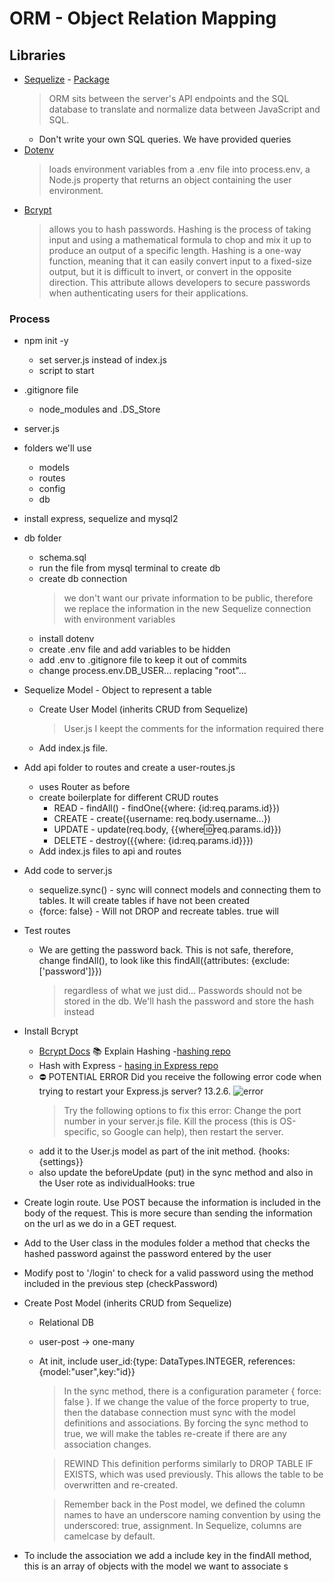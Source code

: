 # ORM - Object Relation Mapping

## Libraries

- [Sequelize](https://sequelize.org/) - [Package](https://www.npmjs.com/package/sequelize)
  > ORM sits between the server's API endpoints and the SQL database to translate and normalize data between JavaScript and SQL.
  - Don't write your own SQL queries. We have provided queries
- [Dotenv](https://www.npmjs.com/package/dotenv)
  > loads environment variables from a .env file into process.env, a Node.js property that returns an object containing the user environment.
- [Bcrypt](https://www.npmjs.com/package/bcrypt)
  > allows you to hash passwords. Hashing is the process of taking input and using a mathematical formula to chop and mix it up to produce an output of a specific length. Hashing is a one-way function, meaning that it can easily convert input to a fixed-size output, but it is difficult to invert, or convert in the opposite direction. This attribute allows developers to secure passwords when authenticating users for their applications.

### Process

- npm init -y
  - set server.js instead of index.js
  - script to start
- .gitignore file
  - node_modules and .DS_Store
- server.js
- folders we'll use
  - models
  - routes
  - config
  - db
- install express, sequelize and mysql2
- db folder
  - schema.sql
  - run the file from mysql terminal to create db
  - create db connection
    > we don't want our private information to be public, therefore we replace the information in the new Sequelize connection with environment variables
  - install dotenv
  - create .env file and add variables to be hidden
  - add .env to .gitignore file to keep it out of commits
  - change process.env.DB_USER... replacing "root"...
- Sequelize Model - Object to represent a table
  - Create User Model (inherits CRUD from Sequelize)
    > User.js I keept the comments for the information required there
  - Add index.js file.
- Add api folder to routes and create a user-routes.js
  - uses Router as before
  - create boilerplate for different CRUD routes
    - READ - findAll() - findOne({where: {id:req.params.id}})
    - CREATE - create({username: req.body.username...})
    - UPDATE - update(req.body, {{where:id:req.params.id}})
    - DELETE - destroy({{where: {id:req.params.id}}})
  - Add index.js files to api and routes
- Add code to server.js
  - sequelize.sync() - sync will connect models and connecting them to tables. It will create tables if have not been created
  - {force: false} - Will not DROP and recreate tables. true will
- Test routes
  - We are getting the password back. This is not safe, therefore, change findAll(), to look like this findAll({attributes: {exclude:['password']}})
    > regardless of what we just did... Passwords should not be stored in the db. We'll hash the password and store the hash instead
- Install Bcrypt
  - [Bcrypt Docs](https://www.npmjs.com/package/bcrypt)
    📚 Explain Hashing -[hashing repo](https://github.com/Garcila/hashing)
  - Hash with Express - [hasing in Express repo](https://github.com/Garcila/express_hash)
  - ⛔️ POTENTIAL ERROR Did you receive the following error code when trying to restart your Express.js server? 13.2.6.
    ![error](./400-error-code.jpg)
    > Try the following options to fix this error:
    > Change the port number in your server.js file.
    > Kill the process (this is OS-specific, so Google can help), then restart the server.
  - add it to the User.js model as part of the init method. {hooks:{settings}}
  - also update the beforeUpdate (put) in the sync method and also in the User rote as individualHooks: true
- Create login route. Use POST because the information is included in the body of the request. This is more secure than sending the information on the url as we do in a GET request.
- Add to the User class in the modules folder a method that checks the hashed password against the password entered by the user
- Modify post to '/login' to check for a valid password using the method included in the previous step (checkPassword)

- Create Post Model (inherits CRUD from Sequelize)

  - Relational DB
  - user-post -> one-many
  - At init, include user_id:{type: DataTypes.INTEGER, references:{model:"user",key:"id}}

    > In the sync method, there is a configuration parameter { force: false }. If we change the value of the force property to true, then the database connection must sync with the model definitions and associations. By forcing the sync method to true, we will make the tables re-create if there are any association changes.

    > REWIND
    > This definition performs similarly to DROP TABLE IF EXISTS, which was used previously. This allows the table to be overwritten and re-created.

    > Remember back in the Post model, we defined the column names to have an underscore naming convention by using the underscored: true, assignment. In Sequelize, columns are camelcase by default.

- To include the association we add a include key in the findAll method, this is an array of objects with the model we want to associate
  s
